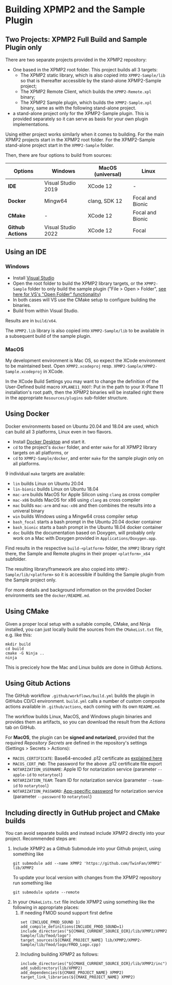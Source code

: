 # Building XPMP2 and the Sample Plugin

## Two Projects: XPMP2 Full Build and Sample Plugin only

There are two separate projects provided in the XPMP2 repository:

- One based in the XPMP2 root folder. This project builds all 3 targets:
  - The XPMP2 static library, which is also copied into
    `XPMP2-Sample/lib` so that is thereafter accessible by the stand-alone
    XPMP2-Sample project;
  - The XPMP2 Remote Client, which builds the `XPMP2-Remote.xpl` binary;
  - The XPMP2 Sample plugin, which builds the `XPMP2-Sample.xpl` binary,
    same as with the following stand-alone project.
- a stand-alone project only for the XPMP2-Sample plugin. This is provided
  separately so it can serve as basis for your own plugin implementations.

Using either project works similarly when it comes to building.
For the main XPMP2 projects start in the XPMP2 root folder.
For the XPMP2-Sample stand-alone project start in the `XPMP2-Sample` folder.

Then, there are four options to build from sources:

Options            | Windows            | MacOS (universal)   | Linux
-------------------|--------------------|---------------------|-------------------
**IDE**            | Visual Studio 2019 | XCode 12            | -
**Docker**         | Mingw64            | clang, SDK 12       | Focal and Bionic
**CMake**          | -                  | XCode 12            | Focal and Bionic
**Github Actions** | Visual Studio 2022 | XCode 12            | Focal

## Using an IDE

### Windows

- Install [Visual Studio](https://visualstudio.microsoft.com/vs/community/)
- Open the root folder to build the XPMP2 library targets,
  or the `XPMP2-Sample` folder to only build the sample plugin
  ("File > Open > Folder", [see here for VS's "Open Folder" functionality](https://docs.microsoft.com/en-us/cpp/build/open-folder-projects-cpp?view=vs-2019))
- In both cases will VS use the CMake setup to configure building the binaries.
- Build from within Visual Studio.

Results are in `build/x64`.

The `XPMP2.lib` library is also copied into `XPMP2-Sample/lib` to be available in a subsequent build
of the sample plugin.

### MacOS

My development environment is Mac OS, so expect the XCode environment to be
maintained best. Open `XPMP2.xcodeproj` resp.
`XPMP2-Sample/XPMP2-Sample.xcodeproj` in XCode.

In the XCode Build Settings you may want to change the definition
of the User-Defined build macro `XPLANE11_ROOT`: Put in the path to your
X-Plane 11 installation's root path, then the XPMP2 binaries will be
installed right there in the appropriate `Resources/plugins` sub-folder
structure.

## Using Docker

Docker environments based on Ubuntu 20.04 and 18.04 are used,
which can build all 3 platforms, Linux even in two flavors.

- Install [Docker Desktop](https://www.docker.com/products/docker-desktop) and start it.
- `cd` to the project's `docker` folder, and enter `make` for all
  XPMP2 library targets on all platforms, or
- `cd` to `XPMP2-Sample/docker`, and enter `make` for the sample plugin only
  on all platforms.

9 individual `make` targets are available:

- `lin` builds Linux on Ubuntu 20.04
- `lin-bionic` builds Linux on Ubuntu 18.04
- `mac-arm` builds MacOS for Apple Silicon using `clang` as cross compiler
- `mac-x86` builds MacOS for x86 using `clang` as cross compiler
- `mac` builds `mac-arm` and `mac-x86` and then combines the results into a univeral binary
- `win` builds Windows using a Mingw64 cross compiler setup
- `bash_focal` starts a bash prompt in the Ubuntu 20.04 docker container
- `bash_bionic` starts a bash prompt in the Ubuntu 18.04 docker container
- `doc` builds the documentation based on Doxygen, will probably only work on a Mac with Doxygen provided in `Applications/Doxygen.app`.

Find results in the respective `build-<platform>` folder, the `XPMP2` library right there,
the Sample and Remote plugins in their proper `<platform>_x64` subfolder.

The resulting library/framework are also copied into `XPMP2-Sample/lib/<platform>` so it is accessible if building the Sample plugin from the Sample project only.

For more details and background information on the provided Docker environments
see the `docker/README.md`.

## Using CMake

Given a proper local setup with a suitable compile, CMake, and Ninja installed,
you can just locally build the sources from the `CMakeList.txt` file,
e.g. like this:

```
mkdir build
cd build
cmake -G Ninja ..
ninja
```

This is precicely how the Mac and Linux builds are done in Github Actions.

## Using Gitub Actions

The GitHub workflow `.github/workflows/build.yml` builds the plugin in GitHubs CD/CI environment.
`build.yml` calls a number of custom composite actions available in `.github/actions`,
each coming with its own `README.md`.

The workflow builds Linux, MacOS, and Windows plugin binaries and provides them as artifacts,
so you can download the result from the _Actions_ tab on GitHub.

For **MacOS**, the plugin can be **signed and notarized**, provided that the required _Repository Secrets_ are defined in the repository's settings
(Settings > Secrets > Actions):
- `MACOS_CERTIFICATE`: Base64-encoded .p12 certificate as
  [explained here](https://localazy.com/blog/how-to-automatically-sign-macos-apps-using-github-actions#lets-get-started)
- `MACOS_CERT_PWD`: The password for the above .p12 certificate file export
- `NOTARIZATION_USERNAME`: Apple ID for notarization service (parameter `--apple-id` to `notarytool`)
- `NOTARIZATION_TEAM`: Team ID for notarization service (parameter `--team-id` to `notarytool`)
- `NOTARIZATION_PASSWORD`: [App-specific password](https://support.apple.com/en-gb/HT204397) for notarization service (parameter `--password` to `notarytool`)

## Including directly in GutHub project and CMake builds

You can avoid separate builds and instead include XPMP2 directly into your project.
Recommended steps are:

1. Include XPMP2 as a Github Submodule into your Github project, using something like
    ```
    git submodule add --name XPMP2 'https://github.com/TwinFan/XPMP2' lib/XPMP2
    ```
    To update your local version with changes from the XPMP2 repository run something like
    ```
    git submodule update --remote
    ```
2. In your `CMakeLists.txt` file include XPMP2 using something like the following in appropriate places:
    1. If needing FMOD sound support first define
        ```
        set (INCLUDE_FMOD_SOUND 1)              
        add_compile_definitions(INCLUDE_FMOD_SOUND=1)
        include_directories("${CMAKE_CURRENT_SOURCE_DIR}/lib/XPMP2/XPMP2-Sample/lib/fmod/logo")
        target_sources(${CMAKE_PROJECT_NAME} lib/XPMP2/XPMP2-Sample/lib/fmod/logo/FMOD_Logo.cpp)
        ```
    2. Including building XPMP2 as follows:
        ```
        include_directories("${CMAKE_CURRENT_SOURCE_DIR}/lib/XPMP2/inc")
        add_subdirectory(lib/XPMP2)
        add_dependencies(${CMAKE_PROJECT_NAME} XPMP2)
        target_link_libraries(${CMAKE_PROJECT_NAME} XPMP2)
        ```
